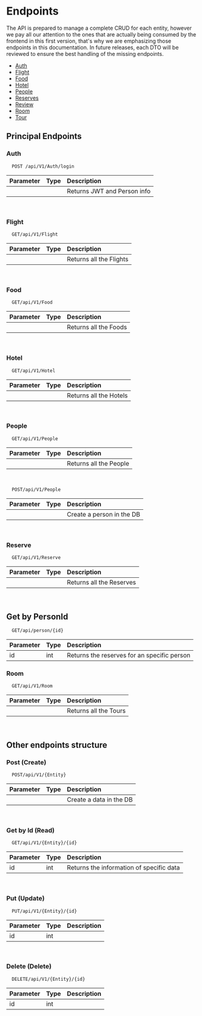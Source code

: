 # Endpoints 

The API is prepared to manage a complete CRUD for each entity, however we pay all our attention to the ones that are actually being consumed by the frontend in this first version, that's why we are emphasizing those endpoints in this documentation. In future releases, each DTO will be reviewed to ensure the best handling of the missing endpoints.  

- [Auth](#Auth)
- [Flight](#Flight)
- [Food](#Food)
- [Hotel](#Hotel)
- [People](#People)
- [Reserves](#Reserves)
- [Review](#Review)
- [Room](#Room)
- [Tour](#Tour)

## Principal Endpoints

### Auth

```
  POST /api/V1/Auth/login
```
| Parameter | Type     | Description                 |
| :-------- | :------- | :-------------------------- |
|           |          | Returns JWT and Person info |

<br>

### Flight

```
  GET/api/V1/Flight
```
| Parameter | Type     | Description                |
| :-------- | :------- | :------------------------- |
|           |          | Returns all the Flights    |

<br>

### Food

```
  GET/api/V1/Food
```
| Parameter | Type     | Description                |
| :-------- | :------- | :------------------------- |
|           |          | Returns all the Foods      |

<br>

### Hotel

```
  GET/api/V1/Hotel
```
| Parameter | Type     | Description                |
| :-------- | :------- | :------------------------- |
|           |          | Returns all the Hotels     |

<br>

### People

```
  GET/api/V1/People
```
| Parameter | Type     | Description                |
| :-------- | :------- | :------------------------- |
|           |          | Returns all the People     |

<br>

```
  POST/api/V1/People
```
| Parameter | Type     | Description                |
| :-------- | :------- | :------------------------- |
|           |          | Create a person in the DB  |

<br>


### Reserve

```
  GET/api/V1/Reserve
```
| Parameter | Type     | Description                |
| :-------- | :------- | :------------------------- |
|           |          | Returns all the Reserves   |

<br>

## Get by PersonId

```
  GET/api/person/{id}
```
| Parameter | Type     | Description                                 |
| :-------- | :------- | :-----------------------------------------  |
|    id     |  int     | Returns the reserves for an specific person |

### Room

```
  GET/api/V1/Room
```
| Parameter | Type     | Description                |
| :-------- | :------- | :------------------------- |
|           |          | Returns all the Tours      |

<br>

## Other endpoints structure

### Post (Create)

```
  POST/api/V1/{Entity}
```
| Parameter | Type     | Description                |
| :-------- | :------- | :------------------------- |
|           |          | Create a data in the DB    |

<br>

### Get by Id (Read)

```
  GET/api/V1/{Entity}/{id}
```
| Parameter | Type     | Description                              |
| :-------- | :------- | :--------------------------------------  |
|    id     |  int     | Returns the information of specific data |

<br>

### Put (Update)

```
  PUT/api/V1/{Entity}/{id}
```
| Parameter | Type     | Description                |
| :-------- | :------- | :------------------------- |
|    id     |  int     |                            |

<br>

### Delete (Delete)

```
  DELETE/api/V1/{Entity}/{id}
```
| Parameter | Type     | Description                |
| :-------- | :------- | :------------------------- |
|    id     |  int     |                            |

<br>

